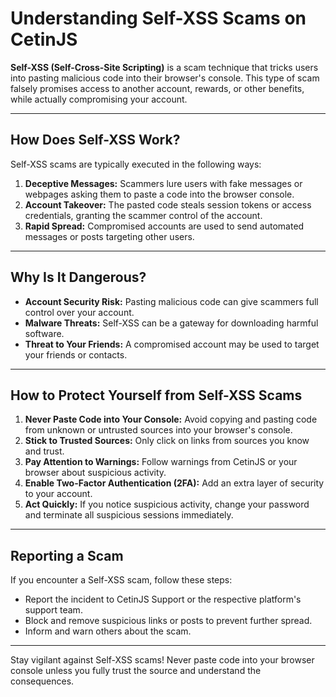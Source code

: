 # Understanding Self-XSS Scams on CetinJS

**Self-XSS (Self-Cross-Site Scripting)** is a scam technique that tricks users into pasting malicious code into their browser's console. This type of scam falsely promises access to another account, rewards, or other benefits, while actually compromising your account.

---

## How Does Self-XSS Work?

Self-XSS scams are typically executed in the following ways:

1. **Deceptive Messages:** Scammers lure users with fake messages or webpages asking them to paste a code into the browser console.
2. **Account Takeover:** The pasted code steals session tokens or access credentials, granting the scammer control of the account.
3. **Rapid Spread:** Compromised accounts are used to send automated messages or posts targeting other users.

---

## Why Is It Dangerous?

- **Account Security Risk:** Pasting malicious code can give scammers full control over your account.
- **Malware Threats:** Self-XSS can be a gateway for downloading harmful software.
- **Threat to Your Friends:** A compromised account may be used to target your friends or contacts.

---

## How to Protect Yourself from Self-XSS Scams

1. **Never Paste Code into Your Console:** Avoid copying and pasting code from unknown or untrusted sources into your browser's console.
2. **Stick to Trusted Sources:** Only click on links from sources you know and trust.
3. **Pay Attention to Warnings:** Follow warnings from CetinJS or your browser about suspicious activity.
4. **Enable Two-Factor Authentication (2FA):** Add an extra layer of security to your account.
5. **Act Quickly:** If you notice suspicious activity, change your password and terminate all suspicious sessions immediately.

---

## Reporting a Scam

If you encounter a Self-XSS scam, follow these steps:

- Report the incident to CetinJS Support or the respective platform's support team.
- Block and remove suspicious links or posts to prevent further spread.
- Inform and warn others about the scam.

---

Stay vigilant against Self-XSS scams! Never paste code into your browser console unless you fully trust the source and understand the consequences.